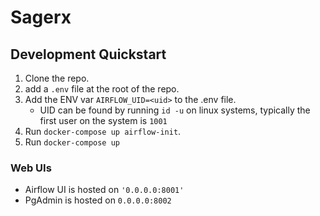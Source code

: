 # Sagerx

## Development Quickstart
1. Clone the repo.
2. add a `.env` file at the root of the repo.
3. Add the ENV var `AIRFLOW_UID=<uid>` to the .env file.
    - UID can be found by running `id -u` on linux systems, typically the first user on the system is `1001`
4. Run `docker-compose up airflow-init`.
5. Run `docker-compose up`

### Web UIs

- Airflow UI is hosted on `'0.0.0.0:8001'`
- PgAdmin is hosted on `0.0.0.0:8002`
